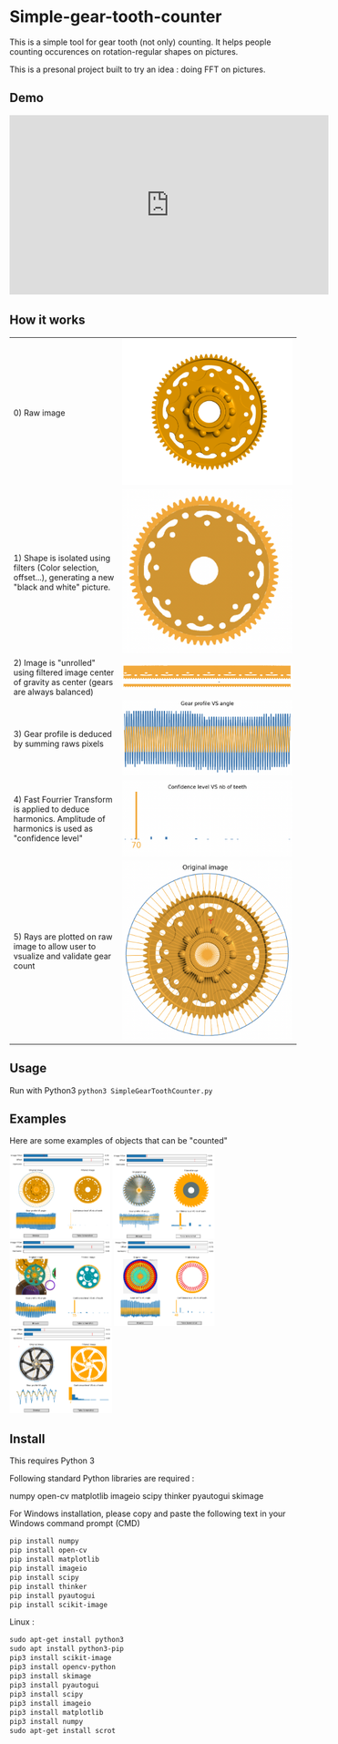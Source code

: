 # Simple-gear-tooth-counter

This is a simple tool for gear tooth (not only) counting.
It helps people counting occurences on rotation-regular shapes on pictures.

This is a presonal project built to try an idea : doing FFT on pictures.

## Demo

<iframe width="560" height="315" src="https://www.youtube.com/embed/t7JIwYvFSTE?controls=0" title="YouTube video player" frameborder="0" allow="accelerometer; autoplay; clipboard-write; encrypted-media; gyroscope; picture-in-picture" allowfullscreen></iframe>

## How it works

|  |  |
| --- | --- |
| 0) Raw image | <img src="readme/raw image.png"/> |
| 1) Shape is isolated using filters (Color selection, offset...), generating a new "black and white" picture. | <img src="readme/image filter.png"/> |
| 2) Image is "unrolled" using filtered image center of gravity as center (gears are always balanced) | <img src="readme/unrolled image.png"/> <img src="readme/unrolled image with offcet.png"/>|
| 3) Gear profile is deduced by summing raws pixels | <img src="readme/gear profile.png"/> |
| 4) Fast Fourrier Transform is applied to deduce harmonics. Amplitude of harmonics is used as "confidence level" | <img src="readme/harmonics.png"/> |
| 5) Rays are plotted on raw image to allow user to vsualize and validate gear count | <img src="readme/rays.png"/> |

## Usage
Run with Python3 ```python3 SimpleGearToothCounter.py```

## Examples
Here are some examples of objects that can be "counted"

<p float="left">
  <img src="demo/2.png" height="150" />
  <img src="demo/3.png" height="150" />
  <img src="demo/4.png" height="150" />
  <img src="demo/5.png" height="150" />
  <img src="demo/6.png" height="150" />
</p>

## Install
This requires Python 3

Following standard Python libraries are required :

numpy
open-cv
matplotlib
imageio
scipy
thinker
pyautogui
skimage


For Windows installation, please copy and paste the following text in your Windows command prompt (CMD)

```
pip install numpy
pip install open-cv
pip install matplotlib
pip install imageio
pip install scipy
pip install thinker
pip install pyautogui
pip install scikit-image
```
Linux :
```
sudo apt-get install python3
sudo apt install python3-pip
pip3 install scikit-image
pip3 install opencv-python
pip3 install skimage
pip3 install pyautogui
pip3 install scipy
pip3 install imageio
pip3 install matplotlib
pip3 install numpy
sudo apt-get install scrot
```